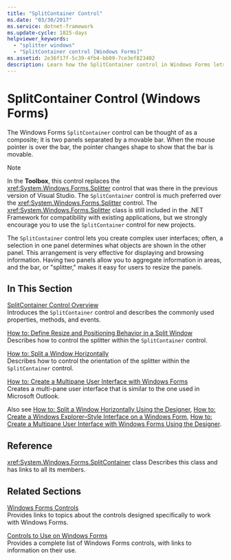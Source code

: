 ```yaml
---
title: "SplitContainer Control"
ms.date: "03/30/2017"
ms.service: dotnet-framework
ms.update-cycle: 1825-days
helpviewer_keywords:
  - "splitter windows"
  - "SplitContainer control [Windows Forms]"
ms.assetid: 2e36f17f-5c39-4fb4-bb09-7ce3ef823402
description: Learn how the SplitContainer control in Windows Forms lets users create complex interfaces and arrangements.
---
```

# SplitContainer Control (Windows Forms)

The Windows Forms `SplitContainer` control can be thought of as a composite; it is two panels separated by a movable bar. When the mouse pointer is over the bar, the pointer changes shape to show that the bar is movable.

> [!NOTE]
> In the **Toolbox**, this control replaces the <xref:System.Windows.Forms.Splitter> control that was there in the previous version of Visual Studio. The `SplitContainer` control is much preferred over the <xref:System.Windows.Forms.Splitter> control. The <xref:System.Windows.Forms.Splitter> class is still included in the .NET Framework for compatibility with existing applications, but we strongly encourage you to use the `SplitContainer` control for new projects.

The `SplitContainer` control lets you create complex user interfaces; often, a selection in one panel determines what objects are shown in the other panel. This arrangement is very effective for displaying and browsing information. Having two panels allow you to aggregate information in areas, and the bar, or "splitter," makes it easy for users to resize the panels.

## In This Section

[SplitContainer Control Overview](splitcontainer-control-overview-windows-forms.md)\
Introduces the `SplitContainer` control and describes the commonly used properties, methods, and events.

[How to: Define Resize and Positioning Behavior in a Split Window](how-to-define-resize-and-positioning-behavior-in-a-split-window.md)\
Describes how to control the splitter within the `SplitContainer` control.

[How to: Split a Window Horizontally](how-to-split-a-window-horizontally.md)\
Describes how to control the orientation of the splitter within the `SplitContainer` control.

[How to: Create a Multipane User Interface with Windows Forms](how-to-create-a-multipane-user-interface-with-windows-forms.md)\
Creates a multi-pane user interface that is similar to the one used in Microsoft Outlook.

Also see [How to: Split a Window Horizontally Using the Designer](how-to-split-a-window-horizontally-using-the-designer.md), [How to: Create a Windows Explorer–Style Interface on a Windows Form](how-to-create-a-windows-explorer-style-interface-on-a-windows-form.md), [How to: Create a Multipane User Interface with Windows Forms Using the Designer](create-a-multipane-user-interface-with-wf-using-the-designer.md).

## Reference

<xref:System.Windows.Forms.SplitContainer> class
Describes this class and has links to all its members.

## Related Sections

[Windows Forms Controls](overview.md)\
Provides links to topics about the controls designed specifically to work with Windows Forms.

[Controls to Use on Windows Forms](controls-to-use-on-windows-forms.md)\
Provides a complete list of Windows Forms controls, with links to information on their use.
